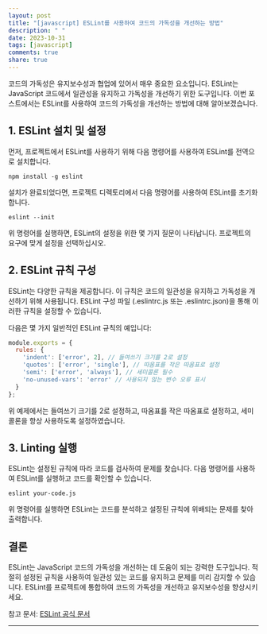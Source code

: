 ```yaml
---
layout: post
title: "[javascript] ESLint를 사용하여 코드의 가독성을 개선하는 방법"
description: " "
date: 2023-10-31
tags: [javascript]
comments: true
share: true
---
```


코드의 가독성은 유지보수성과 협업에 있어서 매우 중요한 요소입니다. ESLint는 JavaScript 코드에서 일관성을 유지하고 가독성을 개선하기 위한 도구입니다. 이번 포스트에서는 ESLint를 사용하여 코드의 가독성을 개선하는 방법에 대해 알아보겠습니다.

## 1. ESLint 설치 및 설정

먼저, 프로젝트에서 ESLint를 사용하기 위해 다음 명령어를 사용하여 ESLint를 전역으로 설치합니다.

```shell
npm install -g eslint
```

설치가 완료되었다면, 프로젝트 디렉토리에서 다음 명령어를 사용하여 ESLint를 초기화합니다.

```shell
eslint --init
```

위 명령어를 실행하면, ESLint의 설정을 위한 몇 가지 질문이 나타납니다. 프로젝트의 요구에 맞게 설정을 선택하십시오.

## 2. ESLint 규칙 구성

ESLint는 다양한 규칙을 제공합니다. 이 규칙은 코드의 일관성을 유지하고 가독성을 개선하기 위해 사용됩니다. ESLint 구성 파일 (.eslintrc.js 또는 .eslintrc.json)을 통해 이러한 규칙을 설정할 수 있습니다.

다음은 몇 가지 일반적인 ESLint 규칙의 예입니다:

```javascript
module.exports = {
  rules: {
    'indent': ['error', 2], // 들여쓰기 크기를 2로 설정
    'quotes': ['error', 'single'], // 따옴표를 작은 따옴표로 설정
    'semi': ['error', 'always'], // 세미콜론 필수
    'no-unused-vars': 'error' // 사용되지 않는 변수 오류 표시
  }
};
```

위 예제에서는 들여쓰기 크기를 2로 설정하고, 따옴표를 작은 따옴표로 설정하고, 세미콜론을 항상 사용하도록 설정하였습니다.

## 3. Linting 실행

ESLint는 설정된 규칙에 따라 코드를 검사하여 문제를 찾습니다. 다음 명령어를 사용하여 ESLint를 실행하고 코드를 확인할 수 있습니다.

```shell
eslint your-code.js
```

위 명령어를 실행하면 ESLint는 코드를 분석하고 설정된 규칙에 위배되는 문제를 찾아 출력합니다.

## 결론

ESLint는 JavaScript 코드의 가독성을 개선하는 데 도움이 되는 강력한 도구입니다. 적절히 설정된 규칙을 사용하여 일관성 있는 코드를 유지하고 문제를 미리 감지할 수 있습니다. ESLint를 프로젝트에 통합하여 코드의 가독성을 개선하고 유지보수성을 향상시키세요.

참고 문서: [ESLint 공식 문서](https://eslint.org/docs/user-guide/getting-started)

---

​